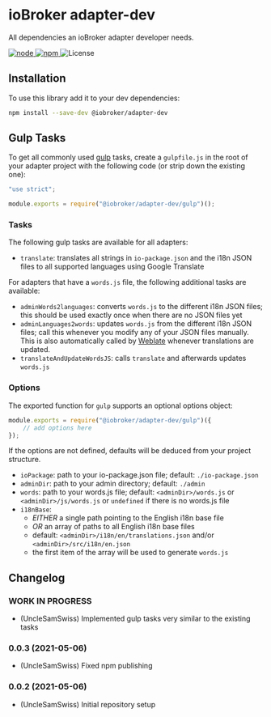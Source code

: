 # ioBroker adapter-dev

All dependencies an ioBroker adapter developer needs.

[
![node](https://img.shields.io/node/v/@iobroker/adapter-dev.svg)
![npm](https://img.shields.io/npm/v/@iobroker/adapter-dev.svg)
](https://www.npmjs.com/package/@iobroker/adapter-dev)
![License](https://img.shields.io/npm/l/@iobroker/adapter-dev.svg)

## Installation

To use this library add it to your dev dependencies:

```bash
npm install --save-dev @iobroker/adapter-dev
```

## Gulp Tasks

To get all commonly used [gulp](https://gulpjs.com/) tasks, create a `gulpfile.js` in the root of your adapter project with the following code (or strip down the existing one):

```js
"use strict";

module.exports = require("@iobroker/adapter-dev/gulp")();
```

### Tasks

The following gulp tasks are available for all adapters:

-   `translate`: translates all strings in `io-package.json` and the i18n JSON files to all supported languages using Google Translate

For adapters that have a `words.js` file, the following additional tasks are available:

-   `adminWords2languages`: converts `words.js` to the different i18n JSON files; this should be used exactly once when there are no JSON files yet
-   `adminLanguages2words`: updates `words.js` from the different i18n JSON files; call this whenever you modify any of your JSON files manually. This is also automatically called by [Weblate](https://weblate.iobroker.net/) whenever translations are updated.
-   `translateAndUpdateWordsJS`: calls `translate` and afterwards updates `words.js`

### Options

The exported function for `gulp` supports an optional options object:

```js
module.exports = require("@iobroker/adapter-dev/gulp")({
	// add options here
});
```

If the options are not defined, defaults will be deduced from your project structure.

-   `ioPackage`: path to your io-package.json file; default: `./io-package.json`
-   `adminDir`: path to your admin directory; default: `./admin`
-   `words`: path to your words.js file; default: `<adminDir>/words.js` or `<adminDir>/js/words.js` or `undefined` if there is no words.js file
-   `i18nBase`:
    -   _EITHER_ a single path pointing to the English i18n base file
    -   _OR_ an array of paths to all English i18n base files
    -   default: `<adminDir>/i18n/en/translations.json` and/or `<adminDir>/src/i18n/en.json`
    -   the first item of the array will be used to generate `words.js`

## Changelog

<!--
	Placeholder for the next version (at the beginning of the line):
	### **WORK IN PROGRESS**
-->

### **WORK IN PROGRESS**

-   (UncleSamSwiss) Implemented gulp tasks very similar to the existing tasks

### 0.0.3 (2021-05-06)

-   (UncleSamSwiss) Fixed npm publishing

### 0.0.2 (2021-05-06)

-   (UncleSamSwiss) Initial repository setup
